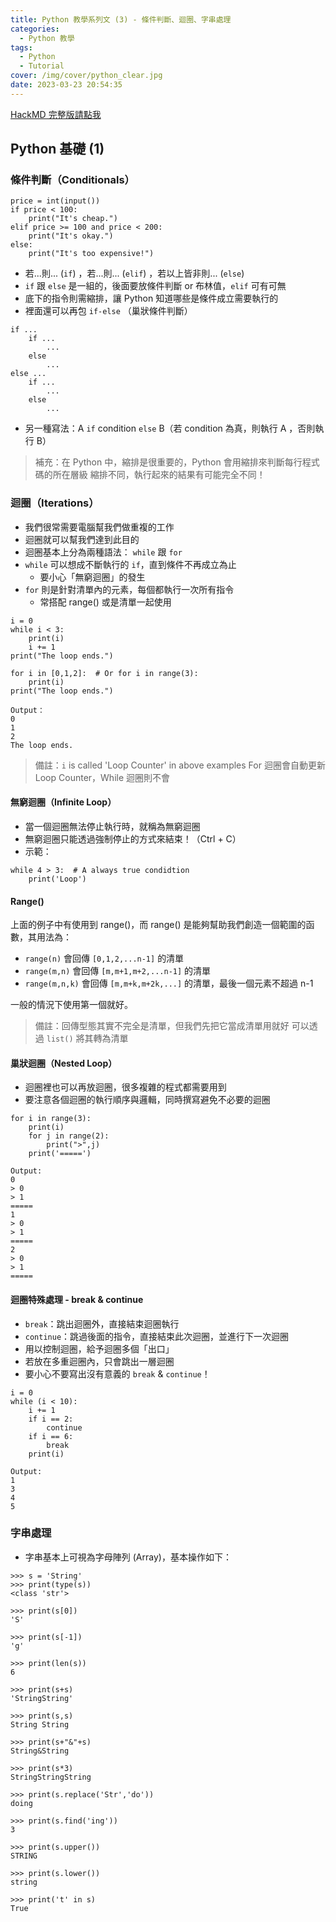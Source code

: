 ```yaml
---
title: Python 教學系列文 (3) - 條件判斷、迴圈、字串處理
categories:
  - Python 教學
tags:
  - Python
  - Tutorial
cover: /img/cover/python_clear.jpg
date: 2023-03-23 20:54:35
---
```


[HackMD 完整版請點我](https://hackmd.io/w5n1Ow8NSea_-UAeXTJDSw?view)

## Python 基礎 (1)
### 條件判斷（Conditionals）
```python=
price = int(input())
if price < 100:
    print("It's cheap.")
elif price >= 100 and price < 200:
    print("It's okay.")
else:
    print("It's too expensive!")
```
 - 若...則... (`if`) ，若...則... (`elif`) ，若以上皆非則... (`else`)
 - `if` 跟 `else` 是一組的，後面要放條件判斷 or 布林值，`elif` 可有可無
 - 底下的指令則需縮排，讓 Python 知道哪些是條件成立需要執行的
 - 裡面還可以再包 `if-else` （巢狀條件判斷）

```python=
if ...
    if ...
        ...
    else
        ...
else ...
    if ...
        ...
    else
        ...
```
 - 另一種寫法：A `if` condition `else` B（若 condition 為真，則執行 A ，否則執行 B）

 > 補充：在 Python 中，縮排是很重要的，Python 會用縮排來判斷每行程式碼的所在層級
 > 縮排不同，執行起來的結果有可能完全不同！




### 迴圈（Iterations）
 - 我們很常需要電腦幫我們做重複的工作
 - 迴圈就可以幫我們達到此目的
 - 迴圈基本上分為兩種語法： `while` 跟 `for`
 - `while` 可以想成不斷執行的 `if`，直到條件不再成立為止
     - 要小心「無窮迴圈」的發生
 - `for` 則是針對清單內的元素，每個都執行一次所有指令
     - 常搭配 range() 或是清單一起使用

```python=
i = 0
while i < 3:
    print(i)
    i += 1
print("The loop ends.")
```
```python=
for i in [0,1,2]:  # Or for i in range(3):
    print(i)
print("The loop ends.")
```
```
Output：
0
1
2
The loop ends.
```

> 備註：`i` is called 'Loop Counter' in above examples
> For 迴圈會自動更新 Loop Counter，While 迴圈則不會

#### 無窮迴圈（Infinite Loop）
 - 當一個迴圈無法停止執行時，就稱為無窮迴圈
 - 無窮迴圈只能透過強制停止的方式來結束！（Ctrl + C）
 - 示範：

```python=
while 4 > 3:  # A always true condidtion 
    print('Loop')
```

#### Range()
上面的例子中有使用到 range()，而 range() 是能夠幫助我們創造一個範圍的函數，其用法為：
- `range(n)` 會回傳 `[0,1,2,...n-1]` 的清單
- `range(m,n)` 會回傳 `[m,m+1,m+2,...n-1]` 的清單
- `range(m,n,k)` 會回傳 `[m,m+k,m+2k,...]` 的清單，最後一個元素不超過 n-1

一般的情況下使用第一個就好。

> 備註：回傳型態其實不完全是清單，但我們先把它當成清單用就好
> 可以透過 `list()` 將其轉為清單

#### 巢狀迴圈（Nested Loop）
 - 迴圈裡也可以再放迴圈，很多複雜的程式都需要用到
 - 要注意各個迴圈的執行順序與邏輯，同時撰寫避免不必要的迴圈

```python=
for i in range(3):
    print(i)
    for j in range(2):
        print(">",j)
    print('=====')
```
```
Output:
0
> 0
> 1
=====
1
> 0
> 1
=====
2
> 0
> 1
=====
```


#### 迴圈特殊處理 - break & continue
 - `break`：跳出迴圈外，直接結束迴圈執行
 - `continue`：跳過後面的指令，直接結束此次迴圈，並進行下一次迴圈
 - 用以控制迴圈，給予迴圈多個「出口」
 - 若放在多重迴圈內，只會跳出一層迴圈
 - 要小心不要寫出沒有意義的 `break` & `continue`！

```python=
i = 0
while (i < 10):
    i += 1
    if i == 2:
        continue
    if i == 6:
        break
    print(i)
```
```
Output:
1
3
4
5
```

### 字串處理
 - 字串基本上可視為字母陣列 (Array)，基本操作如下：

```
>>> s = 'String'
>>> print(type(s))
<class 'str'>

>>> print(s[0])
'S'

>>> print(s[-1])
'g'

>>> print(len(s))
6

>>> print(s+s)
'StringString'

>>> print(s,s)
String String

>>> print(s+"&"+s)
String&String

>>> print(s*3)
StringStringString

>>> print(s.replace('Str','do'))
doing

>>> print(s.find('ing'))
3

>>> print(s.upper())
STRING

>>> print(s.lower())
string

>>> print('t' in s)
True
```